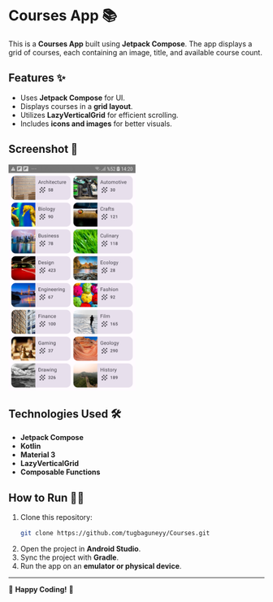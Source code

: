# Courses App 📚

This is a **Courses App** built using **Jetpack Compose**. The app displays a grid of courses, each containing an image, title, and available course count.

## Features ✨
- Uses **Jetpack Compose** for UI.
- Displays courses in a **grid layout**.
- Utilizes **LazyVerticalGrid** for efficient scrolling.
- Includes **icons and images** for better visuals.

## Screenshot 📸
<img src="Screenshot.jpg" width="250" height="444"/>

## Technologies Used 🛠️
- **Jetpack Compose**
- **Kotlin**
- **Material 3**
- **LazyVerticalGrid**
- **Composable Functions**

## How to Run 🏃‍♂️
1. Clone this repository:
   ```sh
   git clone https://github.com/tugbaguneyy/Courses.git
   ```
2. Open the project in **Android Studio**.
3. Sync the project with **Gradle**.
4. Run the app on an **emulator or physical device**.


---
🎉 **Happy Coding!** 🚀

